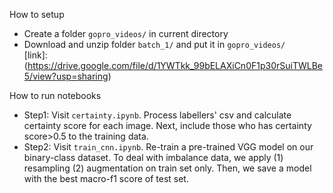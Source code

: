 How to setup </br>
* Create a folder ````gopro_videos/```` in current directory
* Download and unzip folder ````batch_1/```` and put it in ````gopro_videos/```` </br>
  [link]: (https://drive.google.com/file/d/1YWTkk_99bELAXiCn0F1p30rSuiTWLBe5/view?usp=sharing)

How to run notebooks </br>
* Step1: Visit ````certainty.ipynb````. Process labellers' csv and calculate certainty score for each image. Next, include those who has certainty score>0.5 to the training data.  
* Step2: Visit ````train_cnn.ipynb````. Re-train a pre-trained VGG model on our binary-class dataset. To deal with imbalance data, we apply (1) resampling (2) augmentation on train set only. Then, we save a model with the best macro-f1 score of test set. 
